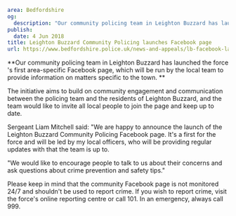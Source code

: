 ```yaml
area: Bedfordshire
og:
  description: "Our community policing team in Leighton Buzzard has launched the force\u2019s first area-specific Facebook page, which will be run by the local team to provide information on matters specific to the town."
publish:
  date: 4 Jun 2018
title: Leighton Buzzard Community Policing launches Facebook page
url: https://www.bedfordshire.police.uk/news-and-appeals/lb-facebook-launch
```

**Our community policing team in Leighton Buzzard has launched the force 's first area-specific Facebook page, which will be run by the local team to provide information on matters specific to the town. **

The initiative aims to build on community engagement and communication between the policing team and the residents of Leighton Buzzard, and the team would like to invite all local people to join the page and keep up to date.

Sergeant Liam Mitchell said: "We are happy to announce the launch of the Leighton Buzzard Community Policing Facebook page. It's a first for the force and will be led by my local officers, who will be providing regular updates with that the team is up to.

"We would like to encourage people to talk to us about their concerns and ask questions about crime prevention and safety tips."

Please keep in mind that the community Facebook page is not monitored 24/7 and shouldn't be used to report crime. If you wish to report crime, visit the force's online reporting centre or call 101. In an emergency, always call 999.

